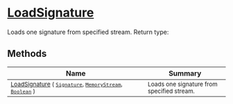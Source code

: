 # [LoadSignature](./MCYTLoader-100663893.md)

Loads one signature from specified stream.
Return type:
## Methods

| Name | Summary | 
| --- | --- | 
| <sub>[LoadSignature](./MCYTLoader-100663893.md) ( [`Signature`](./../../Signature.md), [`MemoryStream`](https://docs.microsoft.com/en-us/dotnet/api/System.IO.MemoryStream), [`Boolean`](https://docs.microsoft.com/en-us/dotnet/api/System.Boolean) )</sub><img width=200/>| <sub>Loads one signature from specified stream.</sub>| <br>



